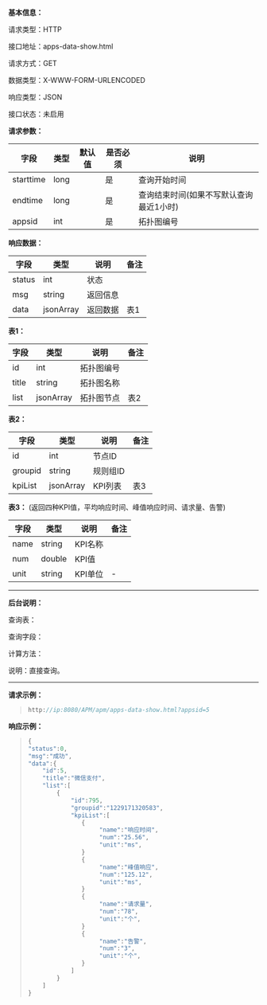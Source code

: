 **基本信息：**



请求类型：HTTP



接口地址：apps-data-show.html



请求方式：GET



数据类型：X-WWW-FORM-URLENCODED



响应类型：JSON



接口状态：未启用



**请求参数：**



| **字段** | **类型** | **默认值** | **是否必须** | **说明** |
| --- | --- | --- | --- | --- |
| starttime | long | | 是 | 查询开始时间 |
| endtime | long | | 是 | 查询结束时间\(如果不写默认查询最近1小时\) |
| appsid | int | | 是 | 拓扑图编号 |



**响应数据：**



| **字段** | **类型** | **说明** | **备注** |
| --- | --- | --- | --- |
| status | int | 状态 | |
| msg | string | 返回信息 | |
| data | jsonArray | 返回数据 | 表1 |

**表1：**


| **字段** | **类型** | **说明** | **备注** |
| --- | --- | --- | --- |
| id | int | 拓扑图编号 | |
| title | string | 拓扑图名称 | |
| list | jsonArray | 拓扑图节点 | 表2 |

**表2：**

| **字段** | **类型** | **说明** | **备注** |
| --- | --- | --- | --- |
| id | int | 节点ID | |
| groupid | string | 规则组ID | |
| kpiList| jsonArray | KPI列表 | 表3 |

**表3：** (返回四种KPI值，平均响应时间、峰值响应时间、请求量、告警)

| **字段** | **类型** | **说明** | **备注** |
| --- | --- | --- | --- |
| name | string | KPI名称 | |
| num| double| KPI值 | |
| unit | string | KPI单位 | - |


---



**后台说明：**



查询表：



查询字段：



计算方法：



说明：直接查询。



---



**请求示例：**

> ```js
> http://ip:8080/APM/apm/apps-data-show.html?appsid=5
> ```



**响应示例：**


> ```js
> {
> "status":0,
> "msg":"成功",
> "data":{
>     "id":5,
>     "title":"微信支付",
>     "list":[
>         {
>             "id":795,
>             "groupid":"1229171320583",
>             "kpiList":[
>                {
>                     "name":"响应时间",
>                     "num":"25.56",
>                     "unit":"ms",
>                }
>                {
>                     "name":"峰值响应",
>                     "num":"125.12",
>                     "unit":"ms",
>                }
>                {
>                     "name":"请求量",
>                     "num":"78",
>                     "unit":"个",
>                }
>                {
>                     "name":"告警",
>                     "num":"3",
>                     "unit":"个",
>                }
>             ]
>         }
>     ]
> }
> 
> ```


